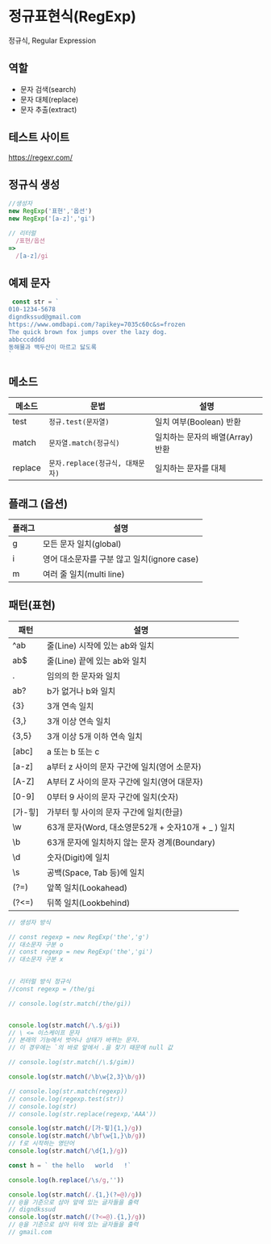 # 정규표현식(RegExp)

정규식, Regular Expression

## 역할

- 문자 검색(search)
- 문자 대체(replace)
- 문자 추출(extract)

## 테스트 사이트

https://regexr.com/

## 정규식 생성

```js
//생성자
new RegExp('표현','옵션')
new RegExp('[a-z]','gi')

// 리터럴
  /표현/옵션
=> 
  /[a-z]/gi
```

## 예제 문자

```js
 const str = `
010-1234-5678
digndkssud@gmail.com
https://www.omdbapi.com/?apikey=7035c60c&s=frozen
The quick brown fox jumps over the lazy dog.
abbcccdddd
동해물과 백두산이 마르고 닳도록
`
```

## 메소드

메소드 | 문법 | 설명
  --|--|--
test  | `정규.test(문자열)`| 일치 여부(Boolean) 반환
match | `문자열.match(정규식)` | 일치하는 문자의 배열(Array) 반환
replace |  `문자.replace(정규식, 대채문자)` | 일치하는 문자를 대체 

## 플래그 (옵션)

플래그 | 설명
--|--
g | 모든 문자 일치(global)
i | 영어 대소문자를 구분 않고 일치(ignore case)
m | 여러 줄 일치(multi line)
 ## 패턴(표현)
 패턴 | 설명
--|--
^ab | 줄(Line) 시작에 있는 ab와 일치
ab$ | 줄(Line) 끝에 있는 ab와 일치
. | 임의의 한 문자와 일치
ab? | b가 없거나 b와 일치
{3} | 3개 연속 일치
{3,} | 3개 이상 연속  일치
{3,5} | 3개 이상 5개 이하 연속 일치 
[abc] | a 또는 b 또는 c
[a-z] | a부터 z 사이의 문자 구간에 일치(영어 소문자)
[A-Z] | A부터 Z 사이의 문자 구간에 일치(영어 대문자)
[0-9] | 0부터 9 사이의 문자 구간에 일치(숫자)
[가-힣] | 가부터 힣 사이의 문자 구간에 일치(한글)
\w | 63개 문자(Word, 대소영문52개 + 숫자10개 + _ ) 일치
\b | 63개 문자에 일치하지 않는 문자 경계(Boundary)
\d | 숫자(Digit)에 일치
\s | 공백(Space, Tab 등)에 일치
(?=) | 앞쪽 일치(Lookahead)
(?<=) | 뒤쪽 일치(Lookbehind)



```js
// 생성자 방식

// const regexp = new RegExp('the','g')
// 대소문자 구분 o
// const regexp = new RegExp('the','gi')
// 대소문자 구분 x

 
// 리터럴 방식 정규식
//const regexp = /the/gi 

// console.log(str.match(/the/gi))


console.log(str.match(/\.$/gi))
// \ <= 이스케이프 문자 
// 본래의 기능에서 벗어나 상태가 바뀌는 문자.
// 이 경우에는 `의 바로 앞에서 .을 찾기 때문에 null 값

// console.log(str.match(/\.$/gim))

console.log(str.match(/\b\w{2,3}\b/g))

// console.log(str.match(regexp))
// console.log(regexp.test(str)) 
// console.log(str)
// console.log(str.replace(regexp,'AAA'))

console.log(str.match(/[가-힣]{1,}/g))
console.log(str.match(/\bf\w{1,}\b/g))
// f로 시작하는 영단어 
console.log(str.match(/\d{1,}/g))

const h = ` the hello   world   !` 

console.log(h.replace(/\s/g,''))

console.log(str.match(/.{1,}(?=@)/g))
// @을 기준으로 삼아 앞에 있는 글자들을 출력
// digndkssud
console.log(str.match(/(?<=@).{1,}/g))
// @을 기준으로 삼아 뒤에 있는 글자들을 출력
// gmail.com
```
